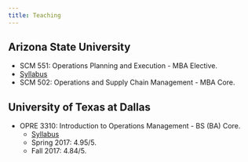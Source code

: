 ```yaml
---
title: Teaching
---
```


## Arizona State University

* SCM 551: Operations Planning and Execution - MBA Elective.
* [Syllabus](/files/SCM-502-Syllabus-HG.html)
* SCM 502: Operations and Supply Chain Management - MBA Core.

## University of Texas at Dallas

* OPRE 3310: Introduction to Operations Management - BS (BA) Core.
  * [Syllabus](/files/syllabus-opre-3310-fall-2017.PDF)
  * Spring 2017: 4.95/5.
  * Fall 2017: 4.84/5. 
